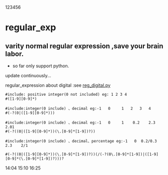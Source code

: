 123456
# regular_exp
## varity normal regular expression ,save your  brain labor.
   
* so far only support python.

update continuously...

regular_expression about digital :see [reg_digital.py](https://github.com/fogCrow/regular_exp/blob/master/reg_digital.py)

```
#include: positive integer(0 not included) eg: 1 2 3 4
#([1-9][0-9]*)

#include:integer(0 include) 、decimal eg:-1   0     1   2   3   4
#(-?(0|([1-9][0-9]*)))

#include:integer(0 include) 、decimal eg:-1   0     1    0.2    2.3    2.01
#(-?((0|([1-9][0-9]*))(\.[0-9]*[1-9])?))  

#include:integer(0 include) 、decimal、percentage eg:-1   0  0.2/0.3    2.3    2/1  

#(-?((0|([1-9][0-9]*))(\.[0-9]*[1-9])?))(/(-?(0\.[0-9]*[1-9])|([1-9][0-9]*(\.[0-9]*[1-9])?)))?
```

14:04
15:10
16:25

